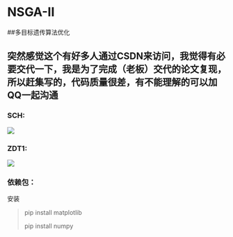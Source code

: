 # NSGA-II

##多目标遗传算法优化
## 突然感觉这个有好多人通过CSDN来访问，我觉得有必要交代一下，我是为了完成（老板）交代的论文复现，所以赶集写的，代码质量很差，有不能理解的可以加QQ一起沟通

### SCH: 
![](img/Figure_SCH.png)

### ZDT1: 
![](img/Figure_ZDT1.png)

### 依赖包：
安装
> pip install matplotlib
>
> pip install numpy

